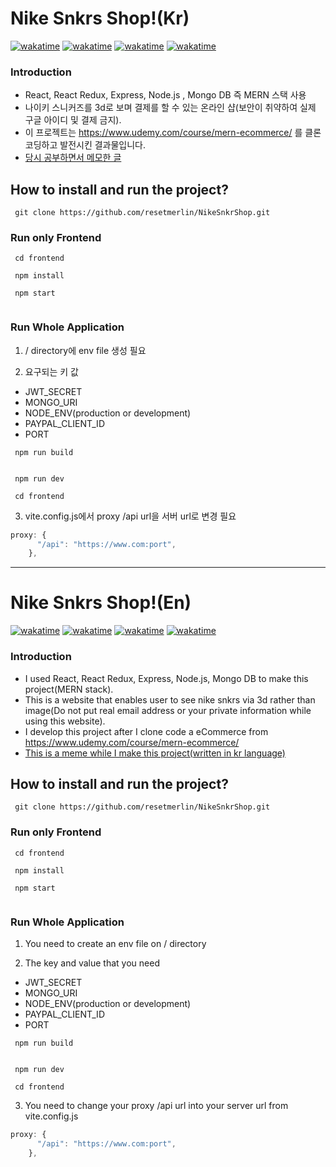 # Nike Snkrs Shop!(Kr)
[![wakatime](https://wakatime.com/badge/user/60e4818e-19d5-478c-9922-4c7fe3366bc4/project/44a63003-60b6-42e5-b7a2-4ea90a10511c.svg)](https://wakatime.com/badge/user/60e4818e-19d5-478c-9922-4c7fe3366bc4/project/44a63003-60b6-42e5-b7a2-4ea90a10511c)
[![wakatime](https://wakatime.com/badge/user/60e4818e-19d5-478c-9922-4c7fe3366bc4/project/4f3d39e1-cc09-4bea-92a7-7b51e044af58.svg)](https://wakatime.com/badge/user/60e4818e-19d5-478c-9922-4c7fe3366bc4/project/4f3d39e1-cc09-4bea-92a7-7b51e044af58)
[![wakatime](https://wakatime.com/badge/user/60e4818e-19d5-478c-9922-4c7fe3366bc4/project/2d727b0a-493e-4f25-aadf-daf624562a26.svg)](https://wakatime.com/badge/user/60e4818e-19d5-478c-9922-4c7fe3366bc4/project/2d727b0a-493e-4f25-aadf-daf624562a26)
[![wakatime](https://wakatime.com/badge/user/60e4818e-19d5-478c-9922-4c7fe3366bc4/project/36b94519-b476-480d-a80a-da2914cec61c.svg)](https://wakatime.com/badge/user/60e4818e-19d5-478c-9922-4c7fe3366bc4/project/36b94519-b476-480d-a80a-da2914cec61c)
### Introduction
- React, React Redux, Express, Node.js , Mongo DB 즉 MERN 스택 사용
- 나이키 스니커즈를 3d로 보며 결제를 할 수 있는 온라인 샵(보안이 취약하여 실제 구글 아이디 및 결제 금지).
- 이 프로젝트는 https://www.udemy.com/course/mern-ecommerce/ 를 클론 코딩하고 발전시킨 결과물입니다.
- [당시 공부하면서 메모한 글](https://docs.google.com/document/d/1rZa-SA2ecmGbWXiZf4TfwvGbeesP03Klyp6bi7PkX1I/edit?usp=sharing)


## How to install and run the project?


```
 git clone https://github.com/resetmerlin/NikeSnkrShop.git
```
### Run only Frontend

```
 cd frontend
```
```
 npm install
```

```
 npm start
 
```

### Run Whole Application

1. / directory에 env file 생성 필요

2. 요구되는 키 값
 - JWT_SECRET
 - MONGO_URI
 - NODE_ENV(production or development)
 - PAYPAL_CLIENT_ID
 - PORT

```
 npm run build
 
```

```
 npm run dev

```


```
 cd frontend 

```
3. vite.config.js에서 proxy /api url을 서버 url로 변경 필요
```js
proxy: {
      "/api": "https://www.com:port",
    },
```
___

# Nike Snkrs Shop!(En)
[![wakatime](https://wakatime.com/badge/user/60e4818e-19d5-478c-9922-4c7fe3366bc4/project/44a63003-60b6-42e5-b7a2-4ea90a10511c.svg)](https://wakatime.com/badge/user/60e4818e-19d5-478c-9922-4c7fe3366bc4/project/44a63003-60b6-42e5-b7a2-4ea90a10511c)
[![wakatime](https://wakatime.com/badge/user/60e4818e-19d5-478c-9922-4c7fe3366bc4/project/4f3d39e1-cc09-4bea-92a7-7b51e044af58.svg)](https://wakatime.com/badge/user/60e4818e-19d5-478c-9922-4c7fe3366bc4/project/4f3d39e1-cc09-4bea-92a7-7b51e044af58)
[![wakatime](https://wakatime.com/badge/user/60e4818e-19d5-478c-9922-4c7fe3366bc4/project/2d727b0a-493e-4f25-aadf-daf624562a26.svg)](https://wakatime.com/badge/user/60e4818e-19d5-478c-9922-4c7fe3366bc4/project/2d727b0a-493e-4f25-aadf-daf624562a26)
[![wakatime](https://wakatime.com/badge/user/60e4818e-19d5-478c-9922-4c7fe3366bc4/project/36b94519-b476-480d-a80a-da2914cec61c.svg)](https://wakatime.com/badge/user/60e4818e-19d5-478c-9922-4c7fe3366bc4/project/36b94519-b476-480d-a80a-da2914cec61c)
### Introduction
- I used React, React Redux, Express, Node.js, Mongo DB to make this project(MERN stack). 
- This is a website that enables user to see nike snkrs via 3d rather than image(Do not put real email address or your private information while using this website).
- I develop this project after I clone code a eCommerce from https://www.udemy.com/course/mern-ecommerce/
- [This is a meme while I make this project(written in kr language)](https://docs.google.com/document/d/1rZa-SA2ecmGbWXiZf4TfwvGbeesP03Klyp6bi7PkX1I/edit?usp=sharing)


## How to install and run the project?


```
 git clone https://github.com/resetmerlin/NikeSnkrShop.git
```
### Run only Frontend

```
 cd frontend
```
```
 npm install
```

```
 npm start
 
```

### Run Whole Application

1. You need to create an env file on / directory

2. The key and value that you need
 - JWT_SECRET
 - MONGO_URI
 - NODE_ENV(production or development)
 - PAYPAL_CLIENT_ID
 - PORT

```
 npm run build
 
```

```
 npm run dev

```


```
 cd frontend 

```
3. You need to change your proxy /api url into your server url from vite.config.js
```js
proxy: {
      "/api": "https://www.com:port",
    },
```


